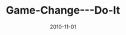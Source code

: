 ---
layout: music 
title: "Game-Change---Do-It"
series: "Game Change"
date: 2010-11-01 
description: "Brian Tome talks about being faithful to what God had called us to do."
audio: "http://s3.amazonaws.com/crossroadsaudiomessages/gamechange04.mp3"
audio-duration: "58:22"
---